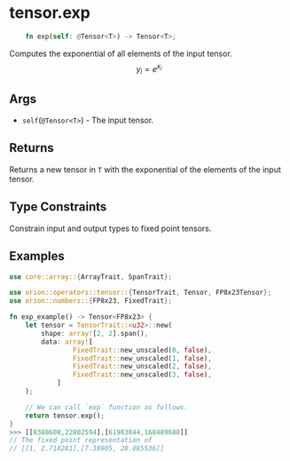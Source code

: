 # tensor.exp

```rust 
    fn exp(self: @Tensor<T>) -> Tensor<T>;
```

Computes the exponential of all elements of the input tensor.
$$
y_i=e^{x_i}
$$

## Args

* `self`(`@Tensor<T>`) - The input tensor.

## Returns

Returns a new tensor in `T` with the exponential of the elements of the input tensor.

## Type Constraints

Constrain input and output types to fixed point tensors.

## Examples

```rust
use core::array::{ArrayTrait, SpanTrait};

use orion::operators::tensor::{TensorTrait, Tensor, FP8x23Tensor};
use orion::numbers::{FP8x23, FixedTrait};

fn exp_example() -> Tensor<FP8x23> {
    let tensor = TensorTrait::<u32>::new(
        shape: array![2, 2].span(), 
        data: array![
                FixedTrait::new_unscaled(0, false), 
                FixedTrait::new_unscaled(1, false), 
                FixedTrait::new_unscaled(2, false), 
                FixedTrait::new_unscaled(3, false), 
            ]
    );

    // We can call `exp` function as follows.
    return tensor.exp();
}
>>> [[8388608,22802594],[61983844,168489688]]
// The fixed point representation of
// [[1, 2.718281],[7.38905, 20.085536]]
```
